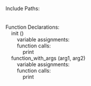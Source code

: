 Include Paths:<br /><br /><br />Function Declarations:<br />&nbsp;&nbsp;&nbsp;&nbsp;init ()<br />&nbsp;&nbsp;&nbsp;&nbsp;&nbsp;&nbsp;&nbsp;&nbsp;variable assignments:<br />  &nbsp;&nbsp;&nbsp;&nbsp;&nbsp;&nbsp;&nbsp;&nbsp;function calls:<br />  &nbsp;&nbsp;&nbsp;&nbsp;&nbsp;&nbsp;&nbsp;&nbsp;&nbsp;&nbsp;&nbsp;&nbsp;print<br />  &nbsp;&nbsp;&nbsp;&nbsp;function_with_args (arg1, arg2)<br />&nbsp;&nbsp;&nbsp;&nbsp;&nbsp;&nbsp;&nbsp;&nbsp;variable assignments:<br />  &nbsp;&nbsp;&nbsp;&nbsp;&nbsp;&nbsp;&nbsp;&nbsp;function calls:<br />  &nbsp;&nbsp;&nbsp;&nbsp;&nbsp;&nbsp;&nbsp;&nbsp;&nbsp;&nbsp;&nbsp;&nbsp;print<br />  